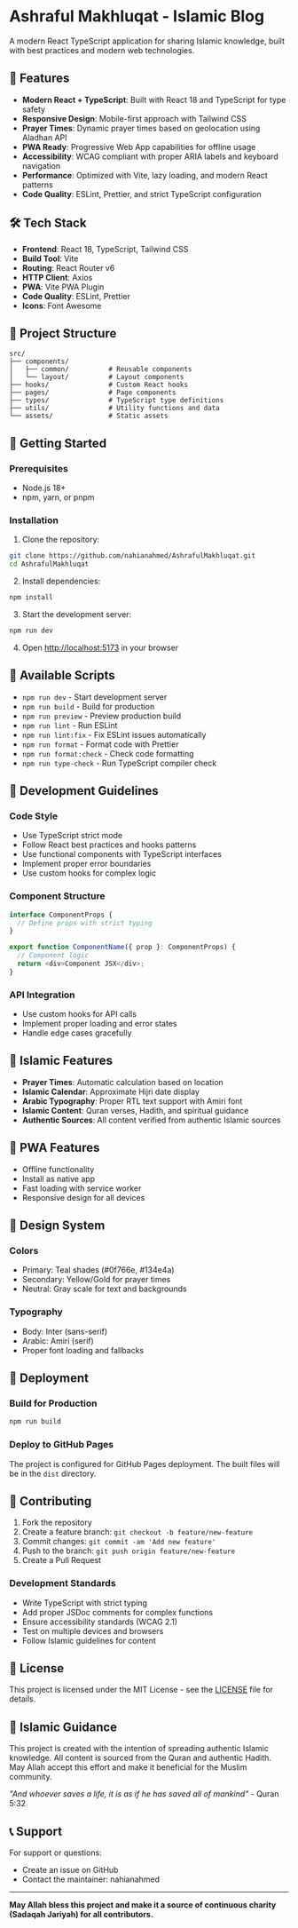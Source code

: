 # Ashraful Makhluqat - Islamic Blog

A modern React TypeScript application for sharing Islamic knowledge, built with best practices and modern web technologies.

## 🌟 Features

- **Modern React + TypeScript**: Built with React 18 and TypeScript for type safety
- **Responsive Design**: Mobile-first approach with Tailwind CSS
- **Prayer Times**: Dynamic prayer times based on geolocation using Aladhan API
- **PWA Ready**: Progressive Web App capabilities for offline usage
- **Accessibility**: WCAG compliant with proper ARIA labels and keyboard navigation
- **Performance**: Optimized with Vite, lazy loading, and modern React patterns
- **Code Quality**: ESLint, Prettier, and strict TypeScript configuration

## 🛠️ Tech Stack

- **Frontend**: React 18, TypeScript, Tailwind CSS
- **Build Tool**: Vite
- **Routing**: React Router v6
- **HTTP Client**: Axios
- **PWA**: Vite PWA Plugin
- **Code Quality**: ESLint, Prettier
- **Icons**: Font Awesome

## 📁 Project Structure

```
src/
├── components/
│   ├── common/          # Reusable components
│   └── layout/          # Layout components
├── hooks/               # Custom React hooks
├── pages/               # Page components
├── types/               # TypeScript type definitions
├── utils/               # Utility functions and data
└── assets/              # Static assets
```

## 🚀 Getting Started

### Prerequisites

- Node.js 18+ 
- npm, yarn, or pnpm

### Installation

1. Clone the repository:
```bash
git clone https://github.com/nahianahmed/AshrafulMakhluqat.git
cd AshrafulMakhluqat
```

2. Install dependencies:
```bash
npm install
```

3. Start the development server:
```bash
npm run dev
```

4. Open [http://localhost:5173](http://localhost:5173) in your browser

## 📜 Available Scripts

- `npm run dev` - Start development server
- `npm run build` - Build for production
- `npm run preview` - Preview production build
- `npm run lint` - Run ESLint
- `npm run lint:fix` - Fix ESLint issues automatically
- `npm run format` - Format code with Prettier
- `npm run format:check` - Check code formatting
- `npm run type-check` - Run TypeScript compiler check

## 🔧 Development Guidelines

### Code Style

- Use TypeScript strict mode
- Follow React best practices and hooks patterns
- Use functional components with TypeScript interfaces
- Implement proper error boundaries
- Use custom hooks for complex logic

### Component Structure

```typescript
interface ComponentProps {
  // Define props with strict typing
}

export function ComponentName({ prop }: ComponentProps) {
  // Component logic
  return <div>Component JSX</div>;
}
```

### API Integration

- Use custom hooks for API calls
- Implement proper loading and error states
- Handle edge cases gracefully

## 🌙 Islamic Features

- **Prayer Times**: Automatic calculation based on location
- **Islamic Calendar**: Approximate Hijri date display
- **Arabic Typography**: Proper RTL text support with Amiri font
- **Islamic Content**: Quran verses, Hadith, and spiritual guidance
- **Authentic Sources**: All content verified from authentic Islamic sources

## 📱 PWA Features

- Offline functionality
- Install as native app
- Fast loading with service worker
- Responsive design for all devices

## 🎨 Design System

### Colors
- Primary: Teal shades (#0f766e, #134e4a)
- Secondary: Yellow/Gold for prayer times
- Neutral: Gray scale for text and backgrounds

### Typography
- Body: Inter (sans-serif)
- Arabic: Amiri (serif)
- Proper font loading and fallbacks

## 🚀 Deployment

### Build for Production

```bash
npm run build
```

### Deploy to GitHub Pages

The project is configured for GitHub Pages deployment. The built files will be in the `dist` directory.

## 🤝 Contributing

1. Fork the repository
2. Create a feature branch: `git checkout -b feature/new-feature`
3. Commit changes: `git commit -am 'Add new feature'`
4. Push to the branch: `git push origin feature/new-feature`
5. Create a Pull Request

### Development Standards

- Write TypeScript with strict typing
- Add proper JSDoc comments for complex functions
- Ensure accessibility standards (WCAG 2.1)
- Test on multiple devices and browsers
- Follow Islamic guidelines for content

## 📄 License

This project is licensed under the MIT License - see the [LICENSE](LICENSE) file for details.

## 🤲 Islamic Guidance

This project is created with the intention of spreading authentic Islamic knowledge. All content is sourced from the Quran and authentic Hadith. May Allah accept this effort and make it beneficial for the Muslim community.

*"And whoever saves a life, it is as if he has saved all of mankind"* - Quran 5:32

## 📞 Support

For support or questions:
- Create an issue on GitHub
- Contact the maintainer: nahianahmed

---

**May Allah bless this project and make it a source of continuous charity (Sadaqah Jariyah) for all contributors.**